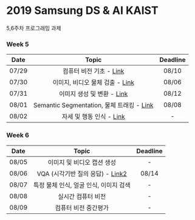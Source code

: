 # 2019 Samsung DS & AI KAIST

5,6주차 프로그래밍 과제


### Week 5
| Date | Topic | Deadline | 
|:-------:|:-------:|:------:|
|  07/29 |  컴퓨터 비전 기초 - [Link](https://github.com/Kangyeol-Kim/quiz_for_day29)  |   08/10    |
|  07/30 |  이미지, 비디오 물체 검출 - [Link](https://github.com/1Konny/object_detection_quiz/blob/master/quiz/quiz.ipynb)| 08/06  |       |
|  07/31 |  이미지 생성 및 변환  -   [Link](https://github.com/alohays/SAMSUNGxKAIST-AI)    | 08/12 |
|  08/01 |  Semantic Segmentation, 물체 트래킹 - [Link](https://github.com/1Konny/semantic-segmentation-quiz/blob/master/quiz.ipynb)  |   08/08    |
|  08/02 |  자세 및 행동 인식 - [Link](https://github.com/1Konny/pose-estimation-quiz)  |   -   |

### Week 6
| Date | Topic | Deadline | 
|:-------:|:-------:|:------:|
|  08/05 |  이미지 및 비디오 캡션 생성  |   -    |
|  08/06 |  VQA (시각기반 질의 응답) - [Link2](https://github.com/h19920918/quiz_for_day06) |   08/14    |  
|  08/07 |  특정 물체 인식, 얼굴 인식, 이미지  검색  |   -    |
|  08/08 |  실시간 컴퓨터 비전  |   -    |
|  08/09 |  컴퓨터 비전 중간평가	  |   -    |

